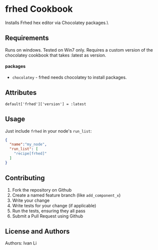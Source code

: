 frhed Cookbook
==============
Installs Frhed hex editor via Chocolatey packages.\

Requirements
------------
Runs on windows. Tested on Win7 only. Requires a custom version of the chocolatey cookbook that takes :latest
as version.

#### packages
- `chocolatey` - frhed needs chocolatey to install packages.

Attributes
----------
````
default['frhed']['version'] = :latest
````

Usage
-----
Just include `frhed` in your node's `run_list`:

```json
{
  "name":"my_node",
  "run_list": [
    "recipe[frhed]"
  ]
}
```

Contributing
------------
1. Fork the repository on Github
2. Create a named feature branch (like `add_component_x`)
3. Write your change
4. Write tests for your change (if applicable)
5. Run the tests, ensuring they all pass
6. Submit a Pull Request using Github

License and Authors
-------------------
Authors: Ivan Li
